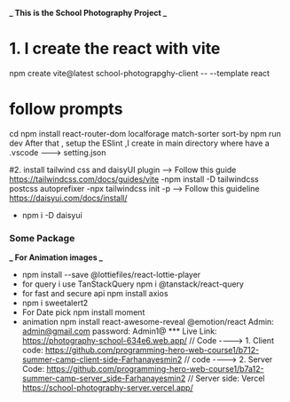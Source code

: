 **_ This is the School Photography Project _**

# 1. I create the react with vite

npm create vite@latest school-photograpghy-client -- --template react

# follow prompts

cd <your new project directory>
npm install react-router-dom localforage match-sorter sort-by
npm run dev
After that , setup the ESlint ,I create in main directory
where have a .vscode ---> setting.json

#2. install tailwind css and daisyUI plugin
--> Follow this guide
https://tailwindcss.com/docs/guides/vite
-npm install -D tailwindcss postcss autoprefixer
-npx tailwindcss init -p
--> Follow this guideline
https://daisyui.com/docs/install/

- npm i -D daisyui

### Some Package

**_ For Animation images _**

- npm install --save @lottiefiles/react-lottie-player
- for query i use TanStackQuery npm i @tanstack/react-query
- for fast and secure api npm install axios
- npm i sweetalert2
- For Date pick npm install moment
- animation npm install react-awesome-reveal @emotion/react
  Admin: admin@gmail.com password: Admin1@
  \*\*\* Live Link: https://photography-school-634e6.web.app/
  // Code ----> 1. Client code: https://github.com/programming-hero-web-course1/b712-summer-camp-client-side-Farhanayesmin2
  // code ----> 2. Server Code: https://github.com/programming-hero-web-course1/b7a12-summer-camp-server_side-Farhanayesmin2
  // Server side: Vercel https://school-photography-server.vercel.app/
